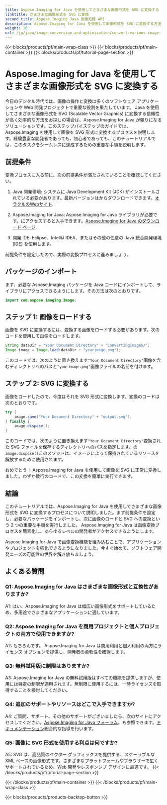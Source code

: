```yaml
---
title: Aspose.Imaging for Java を使用してさまざまな画像形式を SVG に変換する
linktitle: さまざまな画像形式を SVG に変換
second_title: Aspose.Imaging Java 画像処理 API
description: Aspose.Imaging for Java を使用して画像形式を SVG に変換する方法を学習します。開発者向けのステップバイステップのガイド。
weight: 16
url: /ja/java/image-conversion-and-optimization/convert-various-image-formats-to-svg/
---
```


{{< blocks/products/pf/main-wrap-class >}}
{{< blocks/products/pf/main-container >}}
{{< blocks/products/pf/tutorial-page-section >}}

# Aspose.Imaging for Java を使用してさまざまな画像形式を SVG に変換する

今日のデジタル時代では、画像の操作と変換は多くのソフトウェア アプリケーションや Web 開発プロジェクトで重要な役割を果たしています。 Java を使用してさまざまな画像形式を SVG (Scalable Vector Graphics) に変換する信頼性が高く効率的な方法をお探しの場合は、Aspose.Imaging for Java が頼りになるソリューションです。このステップバイステップのガイドでは、Aspose.Imaging を使用して画像を SVG 形式に変換するプロセスを説明します。経験豊富な開発者であっても、初心者であっても、このチュートリアルでは、このタスクをシームレスに達成するための重要な手順を説明します。

## 前提条件

変換プロセスに入る前に、次の前提条件が満たされていることを確認してください。

1.  Java 開発環境: システムに Java Development Kit (JDK) がインストールされている必要があります。最新バージョンはからダウンロードできます。[オラクルのWebサイト](https://www.oracle.com/java/technologies/javase-downloads).

2.  Aspose.Imaging for Java: Aspose.Imaging for Java ライブラリが必要です。にアクセスすると入手できます。[Aspose.Imaging for Java のダウンロード ページ](https://releases.aspose.com/imaging/java/).

3. 開発 IDE: Eclipse、IntelliJ IDEA、またはその他の任意の Java 統合開発環境 (IDE) を使用します。

前提条件を設定したので、実際の変換プロセスに進みましょう。

## パッケージのインポート

まず、必要な Aspose.Imaging パッケージを Java コードにインポートして、ライブラリにアクセスできるようにします。その方法は次のとおりです。

```java
import com.aspose.imaging.Image;
```

## ステップ 1: 画像をロードする

画像を SVG に変換するには、変換する画像をロードする必要があります。次のコードを使用して画像をロードします。

```java
String dataDir = "Your Document Directory" + "ConvertingImages/";
Image image = Image.load(dataDir + "yourimage.png");
```

このコードでは、次のように置き換えます`"Your Document Directory"`画像を含むディレクトリへのパスと`"yourimage.png"`画像ファイルの名前を付けます。

## ステップ 2: SVG に変換する

画像をロードしたので、今度はそれを SVG 形式に変換します。変換のコードは次のとおりです。

```java
try {
    image.save("Your Document Directory" + "output.svg");
} finally {
    image.dispose();
}
```

このコードでは、次のように置き換えます`"Your Document Directory"`変換された SVG ファイルを保存するディレクトリへのパスを指定します。の`image.dispose()`このメソッドは、イメージによって保持されているリソースを解放するために使用されます。

おめでとう！ Aspose.Imaging for Java を使用して画像を SVG に正常に変換しました。わずか数行のコードで、この変換を簡単に実行できます。

## 結論

このチュートリアルでは、Aspose.Imaging for Java を使用してさまざまな画像形式を SVG に変換するプロセスについて説明しました。まず前提条件を設定し、必要なパッケージをインポートし、次に画像のロードと SVG への変換という 2 つの重要な手順を実行しました。 Aspose.Imaging for Java は画像変換プロセスを簡素化し、あらゆるレベルの開発者がアクセスできるようにします。

Aspose.Imaging for Java で画像変換機能を組み込むことで、アプリケーションやプロジェクトを強化できるようになりました。今すぐ始めて、ソフトウェア開発ニーズの可能性の世界を解き放ちましょう。

## よくある質問

### Q1: Aspose.Imaging for Java はさまざまな画像形式と互換性がありますか?

A1: はい、Aspose.Imaging for Java は幅広い画像形式をサポートしているため、多用途でさまざまなアプリケーションに適しています。

### Q2: Aspose.Imaging for Java を商用プロジェクトと個人プロジェクトの両方で使用できますか?

A2: もちろんです。 Aspose.Imaging for Java は商用利用と個人利用の両方にライセンス オプションを提供し、開発者の柔軟性を確保します。

### Q3: 無料試用版に制限はありますか?

A3: Aspose.Imaging for Java の無料試用版はすべての機能を提供しますが、使用には特定の制限が適用されます。無制限に使用するには、一時ライセンスを取得することを検討してください。

### Q4: 追加のサポートやリソースはどこで入手できますか?

 A4: ご質問、サポート、その他のサポートがございましたら、次のサイトにアクセスしてください。[Aspose.Imaging for Java フォーラム](https://forum.aspose.com/)。も参照できます。[ドキュメンテーション](https://reference.aspose.com/imaging/java/)総合的な指導を行います。

### Q5: 画像に SVG 形式を使用する利点は何ですか?

A5: SVG は、高品質のベクター グラフィックスを提供する、スケーラブルな XML ベースの画像形式です。さまざまなプラットフォームやブラウザーで広くサポートされているため、Web 開発やレスポンシブ デザインに最適です。
{{< /blocks/products/pf/tutorial-page-section >}}

{{< /blocks/products/pf/main-container >}}
{{< /blocks/products/pf/main-wrap-class >}}

{{< blocks/products/products-backtop-button >}}
